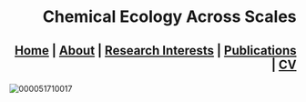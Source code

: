 # <p align="right">Chemical Ecology Across Scales</p>
## <p align="right">[Home](https://abrsoule.github.io/README.md) | [About](https://abrsoule.github.io/ABOUT.md) | [Research Interests](https://abrsoule.github.io/RI.md) | [Publications](https://abrsoule.github.io/PUB.md) | [CV](https://abrsoule.github.io/CV.md)</p>
![000051710017](https://github.com/user-attachments/assets/ef933f3b-f955-499b-96fb-ca06e2970346)
